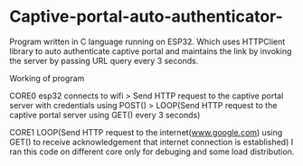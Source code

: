 # Captive-portal-auto-authenticator-
Program written in C language running on ESP32. Which uses HTTPClient library to auto authenticate captive portal and maintains the link by invoking the server by passing URL query every 3 seconds.

Working of program

CORE0
esp32 connects to wifi > Send HTTP request to the captive portal server with credentials using POST() > LOOP(Send HTTP request to the captive portal server using GET() every 3 seconds)

CORE1
LOOP(Send HTTP request to the internet(www.google.com) using GET() to receive acknowledgement that internet connection is established)
I ran this code on different core only for debuging and some load distribution.
